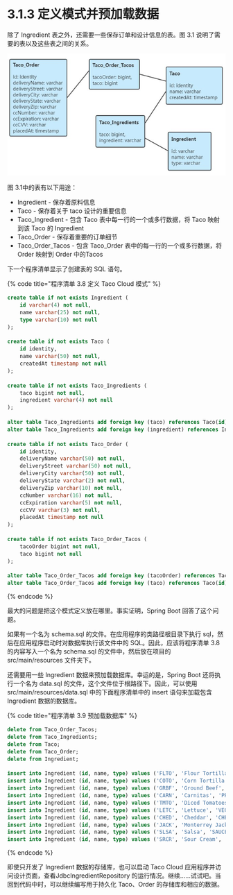 # 3.1.3 定义模式并预加载数据

除了 Ingredient 表之外，还需要一些保存订单和设计信息的表。图 3.1 说明了需要的表以及这些表之间的关系。

![&#x56FE; 3.1 Taco Cloud &#x6570;&#x636E;&#x8868;](../../.gitbook/assets/tu-3.1-taco-cloud-shu-ju-biao.jpg)

图 3.1中的表有以下用途：

* Ingredient - 保存着原料信息
* Taco - 保存着关于 taco 设计的重要信息
* Taco\_Ingredient - 包含 Taco 表中每一行的一个或多行数据，将 Taco 映射到该 Taco 的 Ingredient
* Taco\_Order - 保存着重要的订单细节
* Taco\_Order\_Tacos - 包含 Taco\_Order 表中的每一行的一个或多行数据，将 Order 映射到 Order 中的Tacos

下一个程序清单显示了创建表的 SQL 语句。

{% code title="程序清单 3.8 定义 Taco Cloud 模式" %}
```sql
create table if not exists Ingredient (
    id varchar(4) not null,
    name varchar(25) not null,
    type varchar(10) not null
);
​
create table if not exists Taco (
    id identity,
    name varchar(50) not null,
    createdAt timestamp not null
);
​
create table if not exists Taco_Ingredients (
    taco bigint not null,
    ingredient varchar(4) not null
);
​
alter table Taco_Ingredients add foreign key (taco) references Taco(id);
alter table Taco_Ingredients add foreign key (ingredient) references Ingredient(id);
​
create table if not exists Taco_Order (
    id identity,
    deliveryName varchar(50) not null,
    deliveryStreet varchar(50) not null,
    deliveryCity varchar(50) not null,
    deliveryState varchar(2) not null,
    deliveryZip varchar(10) not null,
    ccNumber varchar(16) not null,
    ccExpiration varchar(5) not null,
    ccCVV varchar(3) not null,
    placedAt timestamp not null
);
​
create table if not exists Taco_Order_Tacos (
    tacoOrder bigint not null,
    taco bigint not null
);
​
alter table Taco_Order_Tacos add foreign key (tacoOrder) references Taco_Order(id);
alter table Taco_Order_Tacos add foreign key (taco) references Taco(id);
```
{% endcode %}

最大的问题是把这个模式定义放在哪里。事实证明，Spring Boot 回答了这个问题。

如果有一个名为 schema.sql 的文件。在应用程序的类路径根目录下执行 sql，然后在应用程序启动时对数据库执行该文件中的 SQL。因此，应该将程序清单 3.8 的内容写入一个名为 schema.sql 的文件中，然后放在项目的 src/main/resources 文件夹下。

还需要用一些 Ingredient 数据来预加载数据库。幸运的是，Spring Boot 还将执行一个名为 data.sql 的文件，这个文件位于根路径下。因此，可以使用 src/main/resources/data.sql 中的下面程序清单中的 insert 语句来加载包含 Ingredient 数据的数据库。

{% code title="程序清单 3.9 预加载数据库" %}
```sql
delete from Taco_Order_Tacos;
delete from Taco_Ingredients;
delete from Taco;
delete from Taco_Order;
delete from Ingredient;
​
insert into Ingredient (id, name, type) values ('FLTO', 'Flour Tortilla', 'WRAP');
insert into Ingredient (id, name, type) values ('COTO', 'Corn Tortilla', 'WRAP');
insert into Ingredient (id, name, type) values ('GRBF', 'Ground Beef', 'PROTEIN');
insert into Ingredient (id, name, type) values ('CARN', 'Carnitas', 'PROTEIN');
insert into Ingredient (id, name, type) values ('TMTO', 'Diced Tomatoes', 'VEGGIES');
insert into Ingredient (id, name, type) values ('LETC', 'Lettuce', 'VEGGIES');
insert into Ingredient (id, name, type) values ('CHED', 'Cheddar', 'CHEESE');
insert into Ingredient (id, name, type) values ('JACK', 'Monterrey Jack', 'CHEESE');
insert into Ingredient (id, name, type) values ('SLSA', 'Salsa', 'SAUCE');
insert into Ingredient (id, name, type) values ('SRCR', 'Sour Cream', 'SAUCE');
```
{% endcode %}

即使只开发了 Ingredient 数据的存储库，也可以启动 Taco Cloud 应用程序并访问设计页面，查看JdbcIngredientRepository 的运行情况。继续……试试吧。当回到代码中时，可以继续编写用于持久化 Taco、Order 的存储库和相应的数据。

